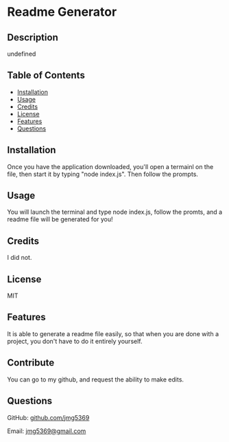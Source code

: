 
# Readme Generator 

## Description

undefined

## Table of Contents

- [Installation](#installation)
- [Usage](#usage)
- [Credits](#credits)
- [License](#license)
- [Features](#features)
- [Questions](#questions)

## Installation

Once you have the application downloaded, you'll open a termainl on the file, then start it by typing "node index.js". Then follow the prompts. 

## Usage

You will launch the terminal and type node index.js, follow the promts, and a readme file will be generated for you! 

## Credits

I did not. 

## License

MIT

## Features

It is able to generate a readme file easily, so that when you are done with a project, you don't have to do it entirely yourself. 

## Contribute

You can go to my github, and request the ability to make edits. 

## Questions

GitHub: [github.com/jmg5369](https://www.github.com/github.com/jmg5369)

Email: [jmg5369@gmail.com](mailto:jmg5369@gmail.com)
